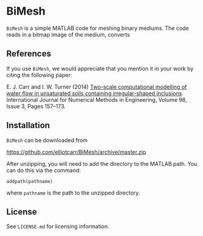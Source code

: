 # BiMesh

`BiMesh` is a simple MATLAB code for meshing binary mediums. The code reads in a bitmap image of the medium, converts
## References

If you use `BiMesh`, we would appreciate that you mention it in your work by citing the following paper:

E. J. Carr and I. W. Turner (2014) [Two-scale computational modelling of water 
flow in unsaturated soils containing irregular-shaped inclusions](http://onlinelibrary.wiley.com/doi/10.1002/nme.4625/abstract).
International Journal for Numerical Methods in Engineering, Volume 98, Issue 3, Pages 157–173.

## Installation

`BiMesh` can be downloaded from

https://github.com/elliotcarr/BiMesh/archive/master.zip

After unzipping, you will need to add the directory to the MATLAB path. You can do
this via the command:
```
addpath(pathname)
```
where `pathname` is the path to the unzipped directory.

## License

See `LICENSE.md` for licensing information.
